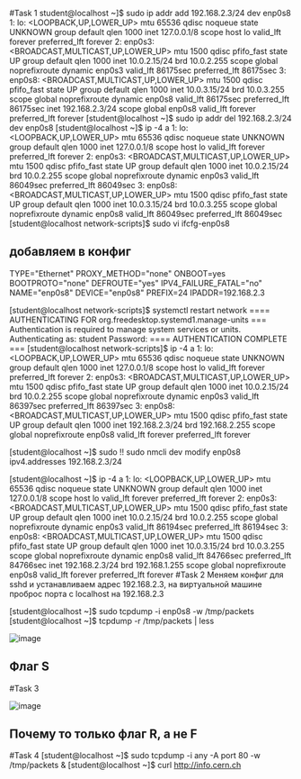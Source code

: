 #Task 1
student@localhost ~]$ sudo ip addr add 192.168.2.3/24 dev enp0s8
1: lo: <LOOPBACK,UP,LOWER_UP> mtu 65536 qdisc noqueue state UNKNOWN group default qlen 1000
    inet 127.0.0.1/8 scope host lo
       valid_lft forever preferred_lft forever
2: enp0s3: <BROADCAST,MULTICAST,UP,LOWER_UP> mtu 1500 qdisc pfifo_fast state UP group default qlen 1000
    inet 10.0.2.15/24 brd 10.0.2.255 scope global noprefixroute dynamic enp0s3
       valid_lft 86175sec preferred_lft 86175sec
3: enp0s8: <BROADCAST,MULTICAST,UP,LOWER_UP> mtu 1500 qdisc pfifo_fast state UP group default qlen 1000
    inet 10.0.3.15/24 brd 10.0.3.255 scope global noprefixroute dynamic enp0s8
       valid_lft 86175sec preferred_lft 86175sec
    inet 192.168.2.3/24 scope global enp0s8
       valid_lft forever preferred_lft forever
[student@localhost ~]$ sudo ip addr del 192.168.2.3/24 dev enp0s8
[student@localhost ~]$ ip -4 a
1: lo: <LOOPBACK,UP,LOWER_UP> mtu 65536 qdisc noqueue state UNKNOWN group default qlen 1000
    inet 127.0.0.1/8 scope host lo
       valid_lft forever preferred_lft forever
2: enp0s3: <BROADCAST,MULTICAST,UP,LOWER_UP> mtu 1500 qdisc pfifo_fast state UP group default qlen 1000
    inet 10.0.2.15/24 brd 10.0.2.255 scope global noprefixroute dynamic enp0s3
       valid_lft 86049sec preferred_lft 86049sec
3: enp0s8: <BROADCAST,MULTICAST,UP,LOWER_UP> mtu 1500 qdisc pfifo_fast state UP group default qlen 1000
    inet 10.0.3.15/24 brd 10.0.3.255 scope global noprefixroute dynamic enp0s8
       valid_lft 86049sec preferred_lft 86049sec
[student@localhost network-scripts]$ sudo vi ifcfg-enp0s8
## добавляем в конфиг
TYPE="Ethernet"
PROXY_METHOD="none"
ONBOOT=yes
BOOTPROTO="none"
DEFROUTE="yes"
IPV4_FAILURE_FATAL="no"
NAME="enp0s8"
DEVICE="enp0s8"
PREFIX=24
IPADDR=192.168.2.3
 
[student@localhost network-scripts]$ systemctl restart network
==== AUTHENTICATING FOR org.freedesktop.systemd1.manage-units ===
Authentication is required to manage system services or units.
Authenticating as: student
Password:
==== AUTHENTICATION COMPLETE ===
[student@localhost network-scripts]$ ip -4 a
1: lo: <LOOPBACK,UP,LOWER_UP> mtu 65536 qdisc noqueue state UNKNOWN group default qlen 1000
    inet 127.0.0.1/8 scope host lo
       valid_lft forever preferred_lft forever
2: enp0s3: <BROADCAST,MULTICAST,UP,LOWER_UP> mtu 1500 qdisc pfifo_fast state UP group default qlen 1000
    inet 10.0.2.15/24 brd 10.0.2.255 scope global noprefixroute dynamic enp0s3
       valid_lft 86397sec preferred_lft 86397sec
3: enp0s8: <BROADCAST,MULTICAST,UP,LOWER_UP> mtu 1500 qdisc pfifo_fast state UP group default qlen 1000
    inet 192.168.2.3/24 brd 192.168.2.255 scope global noprefixroute enp0s8
       valid_lft forever preferred_lft forever


[student@localhost ~]$ sudo !!
sudo nmcli dev modify enp0s8 ipv4.addresses 192.168.2.3/24

[student@localhost ~]$ ip -4 a
1: lo: <LOOPBACK,UP,LOWER_UP> mtu 65536 qdisc noqueue state UNKNOWN group default qlen 1000
    inet 127.0.0.1/8 scope host lo
       valid_lft forever preferred_lft forever
2: enp0s3: <BROADCAST,MULTICAST,UP,LOWER_UP> mtu 1500 qdisc pfifo_fast state UP group default qlen 1000
    inet 10.0.2.15/24 brd 10.0.2.255 scope global noprefixroute dynamic enp0s3
       valid_lft 86194sec preferred_lft 86194sec
3: enp0s8: <BROADCAST,MULTICAST,UP,LOWER_UP> mtu 1500 qdisc pfifo_fast state UP group default qlen 1000
    inet 10.0.3.15/24 brd 10.0.3.255 scope global noprefixroute dynamic enp0s8
       valid_lft 84766sec preferred_lft 84766sec
    inet 192.168.2.3/24 brd 192.168.1.255 scope global noprefixroute enp0s8
       valid_lft forever preferred_lft forever
#Task 2
Меняем конфиг для sshd и устанавливаем адрес 192.168.2.3, на виртуальной машине проброс порта с localhost на 192.168.2.3

[student@localhost ~]$ sudo tcpdump -i enp0s8 -w /tmp/packets
[student@localhost ~]$ tcpdump -r /tmp/packets | less

![image](https://user-images.githubusercontent.com/95036373/147507829-ef3e57e5-1e4e-4ce0-ac82-f35efef94253.png)
## Флаг S
#Task 3

![image](https://user-images.githubusercontent.com/95036373/147507665-ef924800-95dc-4961-8ab1-7316208d61d4.png)
## Почему то только флаг R, а не F

#Task 4
[student@localhost ~]$ sudo tcpdump -i any -A port 80 -w /tmp/packets &
[student@localhost ~]$ curl http://info.cern.ch
